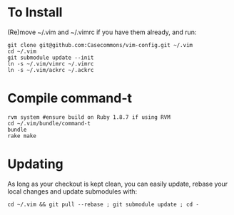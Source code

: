 # To Install

(Re)move ~/.vim and ~/.vimrc if you have them already, and run:

    git clone git@github.com:Casecommons/vim-config.git ~/.vim
    cd ~/.vim
    git submodule update --init
    ln -s ~/.vim/vimrc ~/.vimrc
    ln -s ~/.vim/ackrc ~/.ackrc

# Compile command-t

    rvm system #ensure build on Ruby 1.8.7 if using RVM
    cd ~/.vim/bundle/command-t
    bundle
    rake make

# Updating

As long as your checkout is kept clean, you can easily update, rebase your local changes and update submodules with:

    cd ~/.vim && git pull --rebase ; git submodule update ; cd -
